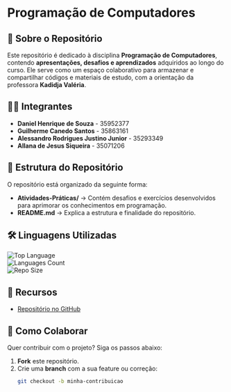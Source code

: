 # Programação de Computadores  

## 📌 Sobre o Repositório  

Este repositório é dedicado à disciplina **Programação de Computadores**, contendo **apresentações, desafios e aprendizados** adquiridos ao longo do curso. Ele serve como um espaço colaborativo para armazenar e compartilhar códigos e materiais de estudo, com a orientação da professora **Kadidja Valéria**.  

## 👨‍💻 Integrantes  

- **Daniel Henrique de Souza** - 35952377  
- **Guilherme Canedo Santos** - 35863161  
- **Alessandro Rodrigues Justino Junior** - 35293349  
- **Allana de Jesus Siqueira** - 35071206  

## 📂 Estrutura do Repositório  

O repositório está organizado da seguinte forma:  

- **Atividades-Práticas/** → Contém desafios e exercícios desenvolvidos para aprimorar os conhecimentos em programação.  
- **README.md** → Explica a estrutura e finalidade do repositório.  

## 🛠 Linguagens Utilizadas  

![Top Language](https://img.shields.io/github/languages/top/guicanedoti/Programacao-de-Computadores?style=flat-square)  
![Languages Count](https://img.shields.io/github/languages/count/guicanedoti/Programacao-de-Computadores?style=flat-square)  
![Repo Size](https://img.shields.io/github/repo-size/guicanedoti/Programacao-de-Computadores?style=flat-square)

## 🔗 Recursos  

- [Repositório no GitHub](https://github.com/guicanedoti/Programacao-de-Computadores)  

## 🤝 Como Colaborar

Quer contribuir com o projeto? Siga os passos abaixo:

1. **Fork** este repositório.  
2. Crie uma **branch** com a sua feature ou correção:  
   ```bash
   git checkout -b minha-contribuicao
